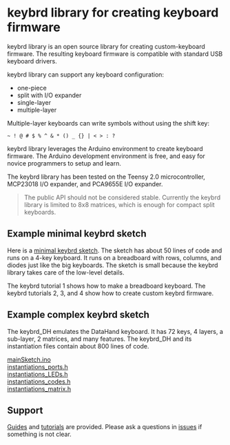 keybrd library for creating keyboard firmware
====================================================
keybrd library is an open source library for creating custom-keyboard firmware.
The resulting keyboard firmware is compatible with standard USB keyboard drivers.

keybrd library can support any keyboard configuration:
* one-piece
* split with I/O expander
* single-layer
* multiple-layer

Multiple-layer keyboards can write symbols without using the shift key:

    ~ ! @ # $ % ^ & * () _ {} | < > : ?

keybrd library leverages the Arduino environment to create keyboard firmware.
The Arduino development environment is free, and easy for novice programmers to setup and learn.

The keybrd library has been tested on the Teensy 2.0 microcontroller, MCP23018 I/O expander, and PCA9655E I/O expander.

> The public API should not be considered stable.
> Currently the keybrd library is limited to 8x8 matrices, which is enough for compact split keyboards.

Example minimal keybrd sketch
-----------------------------
<!-- todo after teensy LC bb, copy and remove annotations from keybrd_single-layer_2_annotated.ino -->
Here is a [minimal keybrd sketch](tutorials/keybrd_2_single-layer_annotated/keybrd_2_single-layer_annotated.ino).
The sketch has about 50 lines of code and runs on a 4-key keyboard.
It runs on a breadboard with rows, columns, and diodes just like the big keyboards.
The sketch is small because the keybrd library takes care of the low-level details.

The keybrd tutorial 1 shows how to make a breadboard keyboard.
The keybrd tutorials 2, 3, and 4 show how to create custom keybrd firmware.

Example complex keybrd sketch
-----------------------------
The keybrd_DH emulates the DataHand keyboard.
It has 72 keys, 4 layers, a sub-layer, 2 matrices, and many features.
The keybrd_DH and its instantiation files contain about 800 lines of code.

[mainSketch.ino](../keybrd_DH/blob/master/examples/keybrd_DH/mainSketch.cpp)<br>
[instantiations_ports.h](../keybrd_DH/tree/master/src/instantiations_ports.h)<br>
[instantiations_LEDs.h](../keybrd_DH/tree/master/src/instantiations_LEDs.h)<br>
[instantiations_codes.h](../keybrd_DH/tree/master/src/instantiations_codes.h)<br>
[instantiations_matrix.h](../keybrd_DH/tree/master/src/instantiations_matrix.h)

Support
-------
[Guides](doc) and [tutorials](tutorials) are provided.
Please ask a questions in [issues](https://github.com/wolfv6/Keybrd/issues) if something is not clear.
